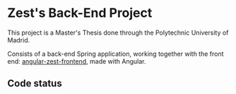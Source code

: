 # Zest's Back-End Project

This project is a Master's Thesis done through the Polytechnic University of Madrid. 

Consists of a back-end Spring application, working together with the front end: [angular-zest-frontend](https://github.com/luismoteando/angular-zest-frontend), made with Angular.

## Code status
